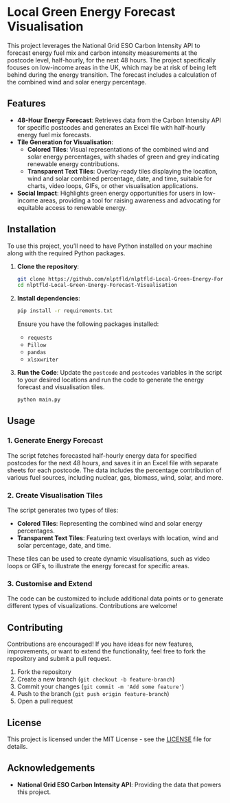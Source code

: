 # Local Green Energy Forecast Visualisation

This project leverages the National Grid ESO Carbon Intensity API to forecast energy fuel mix and carbon intensity measurements at the postcode level, half-hourly, for the next 48 hours. The project specifically focuses on low-income areas in the UK, which may be at risk of being left behind during the energy transition. The forecast includes a calculation of the combined wind and solar energy percentage.

## Features

- **48-Hour Energy Forecast**: Retrieves data from the Carbon Intensity API for specific postcodes and generates an Excel file with half-hourly energy fuel mix forecasts.
- **Tile Generation for Visualisation**:
  - **Colored Tiles**: Visual representations of the combined wind and solar energy percentages, with shades of green and grey indicating renewable energy contributions.
  - **Transparent Text Tiles**: Overlay-ready tiles displaying the location, wind and solar combined percentage, date, and time, suitable for charts, video loops, GIFs, or other visualisation applications.
- **Social Impact**: Highlights green energy opportunities for users in low-income areas, providing a tool for raising awareness and advocating for equitable access to renewable energy.

## Installation

To use this project, you’ll need to have Python installed on your machine along with the required Python packages.

1. **Clone the repository**:
   ```bash
   git clone https://github.com/nlptfld/nlptfld-Local-Green-Energy-Forecast-Visualisation.git
   cd nlptfld-Local-Green-Energy-Forecast-Visualisation
   ```

2. **Install dependencies**:
   ```bash
   pip install -r requirements.txt
   ```

   Ensure you have the following packages installed:
   - `requests`
   - `Pillow`
   - `pandas`
   - `xlsxwriter`

3. **Run the Code**:
   Update the `postcode` and `postcodes` variables in the script to your desired locations and run the code to generate the energy forecast and visualisation tiles.
   ```bash
   python main.py
   ```

## Usage

### 1. Generate Energy Forecast

The script fetches forecasted half-hourly energy data for specified postcodes for the next 48 hours, and saves it in an Excel file with separate sheets for each postcode. The data includes the percentage contribution of various fuel sources, including nuclear, gas, biomass, wind, solar, and more.

### 2. Create Visualisation Tiles

The script generates two types of tiles:

- **Colored Tiles**: Representing the combined wind and solar energy percentages.
- **Transparent Text Tiles**: Featuring text overlays with location, wind and solar percentage, date, and time.

These tiles can be used to create dynamic visualisations, such as video loops or GIFs, to illustrate the energy forecast for specific areas.

### 3. Customise and Extend

The code can be customized to include additional data points or to generate different types of visualizations. Contributions are welcome!

## Contributing

Contributions are encouraged! If you have ideas for new features, improvements, or want to extend the functionality, feel free to fork the repository and submit a pull request.

1. Fork the repository
2. Create a new branch (`git checkout -b feature-branch`)
3. Commit your changes (`git commit -m 'Add some feature'`)
4. Push to the branch (`git push origin feature-branch`)
5. Open a pull request

## License

This project is licensed under the MIT License - see the [LICENSE](LICENSE) file for details.

## Acknowledgements

- **National Grid ESO Carbon Intensity API**: Providing the data that powers this project.
